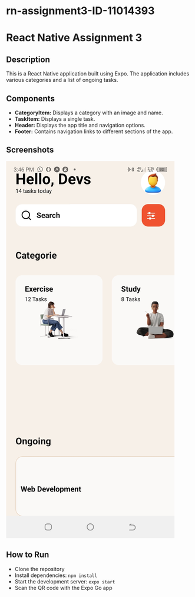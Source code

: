 # rn-assignment3-ID-11014393

# React Native Assignment 3

## Description

This is a React Native application built using Expo. The application includes various categories and a list of ongoing tasks.

## Components

- **CategoryItem:** Displays a category with an image and name.
- **TaskItem:** Displays a single task.
- **Header:** Displays the app title and navigation options.
- **Footer:** Contains navigation links to different sections of the app.

## Screenshots

![Home Screen](./rn-assignment3-ID-11014393/assets/Screenshot.jpg)

## How to Run

- Clone the repository
- Install dependencies: `npm install`
- Start the development server: `expo start`
- Scan the QR code with the Expo Go app
